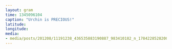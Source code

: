 ```yaml
---
layout: gram
time: 1345096104
caption: "Urchin is PRECIOUS!"
latitude: 
longitude: 
media:
- media/posts/201208/11191238_436535883190887_983410182_n_17842285282000351.jpg
---
```

